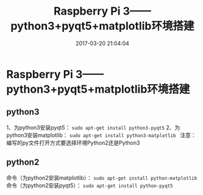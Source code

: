 ﻿---
title: Raspberry Pi 3——python3+pyqt5+matplotlib环境搭建
date: 2017-03-20 21:04:04
tags:
- Raspberry
- Linux
- Raspbian
categories:
- Learn
- Raspberry

---

# Raspberry Pi 3——python3+pyqt5+matplotlib环境搭建
## python3
1、为python3安装pyqt5：
`sudo apt-get install python3-pyqt5`
2、为python3安装matplotlib：
`sudo apt-get install python3-matplotlib `
注意：编写的py文件打开方式要选择环境Python2还是Python3

## python2
命令（为python2安装matplotlib）：
`sudo apt-get install python-matplotlib  `
命令（为python2安装pyqt5）：
`sudo apt-get install python-pyqt5   `

